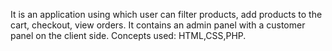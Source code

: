 It is an application using which user can filter products, add products to the cart, checkout, view orders.
It contains an admin panel with a customer panel on the client side.
Concepts used: HTML,CSS,PHP.
